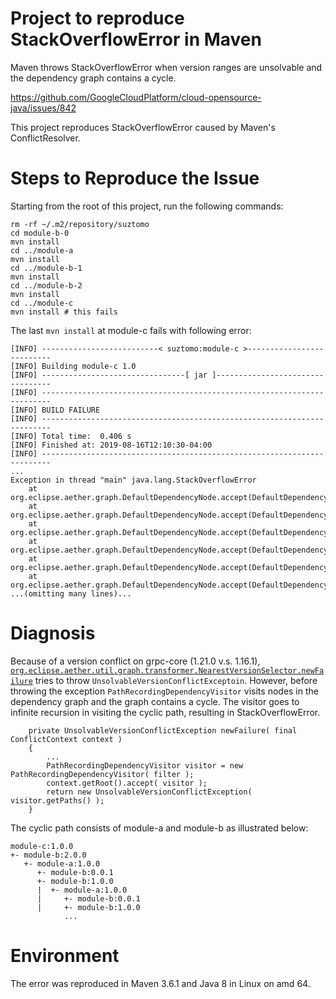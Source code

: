 # Project to reproduce StackOverflowError in Maven

Maven throws StackOverflowError when version ranges are unsolvable and the dependency graph contains
a cycle.

https://github.com/GoogleCloudPlatform/cloud-opensource-java/issues/842

This project reproduces StackOverflowError caused by Maven's ConflictResolver.

# Steps to Reproduce the Issue

Starting from the root of this project, run the following commands:

```
rm -rf ~/.m2/repository/suztomo
cd module-b-0
mvn install
cd ../module-a
mvn install
cd ../module-b-1
mvn install
cd ../module-b-2
mvn install
cd ../module-c
mvn install # this fails
```

The last `mvn install` at module-c fails with following error:

```
[INFO] --------------------------< suztomo:module-c >--------------------------
[INFO] Building module-c 1.0
[INFO] --------------------------------[ jar ]---------------------------------
[INFO] ------------------------------------------------------------------------
[INFO] BUILD FAILURE
[INFO] ------------------------------------------------------------------------
[INFO] Total time:  0.406 s
[INFO] Finished at: 2019-08-16T12:10:30-04:00
[INFO] ------------------------------------------------------------------------
...
Exception in thread "main" java.lang.StackOverflowError
	at org.eclipse.aether.graph.DefaultDependencyNode.accept(DefaultDependencyNode.java:341)
	at org.eclipse.aether.graph.DefaultDependencyNode.accept(DefaultDependencyNode.java:345)
	at org.eclipse.aether.graph.DefaultDependencyNode.accept(DefaultDependencyNode.java:345)
	at org.eclipse.aether.graph.DefaultDependencyNode.accept(DefaultDependencyNode.java:345)
	at org.eclipse.aether.graph.DefaultDependencyNode.accept(DefaultDependencyNode.java:345)
	at org.eclipse.aether.graph.DefaultDependencyNode.accept(DefaultDependencyNode.java:345)
...(omitting many lines)...
```

# Diagnosis

Because of a version conflict on grpc-core (1.21.0 v.s. 1.16.1),
[`org.eclipse.aether.util.graph.transformer.NearestVersionSelector.newFailure`](
https://github.com/apache/maven-resolver/blob/maven-resolver-1.4.0/maven-resolver-util/src/main/java/org/eclipse/aether/util/graph/transformer/NearestVersionSelector.java#L158
) tries to throw `UnsolvableVersionConflictExceptoin`. However, before throwing the exception
`PathRecordingDependencyVisitor` visits nodes in the dependency graph and the graph contains a
cycle. The visitor goes to infinite recursion in visiting the cyclic path, resulting in
StackOverflowError.

```
    private UnsolvableVersionConflictException newFailure( final ConflictContext context )
    {
        ...
        PathRecordingDependencyVisitor visitor = new PathRecordingDependencyVisitor( filter );
        context.getRoot().accept( visitor );
        return new UnsolvableVersionConflictException( visitor.getPaths() );
    }
```

The cyclic path consists of module-a and module-b as illustrated below:

```
module-c:1.0.0
+- module-b:2.0.0
   +- module-a:1.0.0
      +- module-b:0.0.1
      +- module-b:1.0.0
      |  +- module-a:1.0.0
      |     +- module-b:0.0.1
      |     +- module-b:1.0.0
            ...
```


# Environment

The error was reproduced in Maven 3.6.1 and Java 8 in Linux on amd 64.
